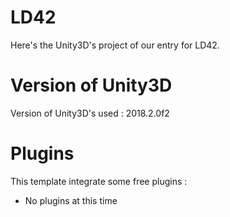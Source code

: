 # LD42

Here's the Unity3D's project of our entry for LD42.

# Version of Unity3D

Version of Unity3D's used : 2018.2.0f2

# Plugins

This template integrate some free plugins :
 - No plugins at this time
